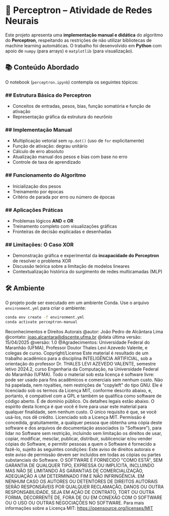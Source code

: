 # 🧠 Perceptron – Atividade de Redes Neurais

Este projeto apresenta uma **implementação manual e didática** do algoritmo do **Perceptron**, respeitando as restrições de não utilizar bibliotecas de machine learning automáticas. O trabalho foi desenvolvido em **Python** com apoio de `numpy` (para arrays) e `matplotlib` (para visualização).

## 📚 Conteúdo Abordado

O notebook (`perceptron.ipynb`) contempla os seguintes tópicos:

### ## Estrutura Básica do Perceptron
- Conceitos de entradas, pesos, bias, função somatória e função de ativação
- Representação gráfica da estrutura do neurônio

### ## Implementação Manual
- Multiplicação vetorial sem `np.dot()` (uso de `for` explicitamente)
- Função de ativação: degrau unitário
- Cálculo de erro absoluto
- Atualização manual dos pesos e bias com base no erro
- Controle de taxa de aprendizado

### ## Funcionamento do Algoritmo
- Inicialização dos pesos
- Treinamento por épocas
- Critério de parada por erro ou número de épocas

### ## Aplicações Práticas
- Problemas lógicos **AND** e **OR**
- Treinamento completo com visualizações gráficas
- Fronteiras de decisão explicadas e desenhadas

### ## Limitações: O Caso XOR
- Demonstração gráfica e experimental da **incapacidade do Perceptron** de resolver o problema XOR
- Discussão teórica sobre a limitação de modelos lineares
- Contextualização histórica do surgimento de redes multicamadas (MLP)

## 🛠 Ambiente

O projeto pode ser executado em um ambiente Conda. Use o arquivo `environment.yml` para criar o ambiente:

```bash
conda env create -f environment.yml
conda activate perceptron-manual
```


Reconhecimentos e Direitos Autorais
@autor: João Pedro de Alcântara Lima
@contato: joao.alcantara@discente.ufma.br
@data última versão: 15/04/2025
@versão: 1.0
@Agradecimentos: Universidade Federal do Maranhão (UFMA), Professor Doutor
Thales Levi Azevedo Valente, e colegas de curso.
Copyright/License
Este material é resultado de um trabalho acadêmico para a disciplina
INTELIGÊNCIA ARTIFICIAL, sob a orientação do professor Dr. THALES LEVI
AZEVEDO VALENTE, semestre letivo 2024.2, curso Engenharia da Computação,
na Universidade Federal do Maranhão (UFMA). Todo o material sob esta licença é
software livre: pode ser usado para fins acadêmicos e comerciais sem nenhum custo.
Não há papelada, nem royalties, nem restrições de "copyleft" do tipo GNU. Ele é
licenciado sob os termos da Licença MIT, conforme descrito abaixo, e, portanto, é
compatível com a GPL e também se qualifica como software de código aberto. É de
domínio público. Os detalhes legais estão abaixo. O espírito desta licença é que você
é livre para usar este material para qualquer finalidade, sem nenhum custo. O único
requisito é que, se você usá-los, nos dê crédito.
Licenciado sob a Licença MIT. Permissão é concedida, gratuitamente, a qualquer
pessoa que obtenha uma cópia deste software e dos arquivos de documentação
associados (o "Software"), para lidar no Software sem restrição, incluindo sem
limitação os direitos de usar, copiar, modificar, mesclar, publicar, distribuir,
sublicenciar e/ou vender cópias do Software, e permitir pessoas a quem o Software
é fornecido a fazê-lo, sujeito às seguintes condições:
Este aviso de direitos autorais e este aviso de permissão devem ser incluídos em todas
as cópias ou partes substanciais do Software.
O SOFTWARE É FORNECIDO "COMO ESTÁ", SEM GARANTIA DE
QUALQUER TIPO, EXPRESSA OU IMPLÍCITA, INCLUINDO MAS NÃO SE
LIMITANDO ÀS GARANTIAS DE COMERCIALIZAÇÃO, ADEQUAÇÃO A UM
DETERMINADO FIM E NÃO INFRINGÊNCIA. EM NENHUM CASO OS
AUTORES OU DETENTORES DE DIREITOS AUTORAIS SERÃO
RESPONSÁVEIS POR QUALQUER RECLAMAÇÃO, DANOS OU OUTRA
RESPONSABILIDADE, SEJA EM AÇÃO DE CONTRATO, TORT OU OUTRA
FORMA, DECORRENTE DE, FORA DE OU EM CONEXÃO COM O
SOFTWARE OU O USO OU OUTRAS NEGOCIAÇÕES NO SOFTWARE.
Para mais informações sobre a Licença MIT: https://opensource.org/licenses/MIT